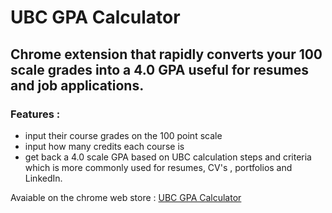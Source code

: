 # UBC GPA Calculator

## Chrome extension that rapidly converts your 100 scale grades into a 4.0 GPA useful for resumes and job applications.

### Features :
- input their course grades on the 100 point scale
- input how many credits each course is
- get back a 4.0 scale GPA based on UBC calculation steps and criteria which is more commonly used for resumes,
CV's , portfolios and LinkedIn.

Avaiable on the chrome web store : [UBC GPA Calculator](https://chrome.google.com/webstore/detail/ubc-gpa-calculator/gdjfommoaljkaonldkjifkdhhkbccgcg?hl=en)

